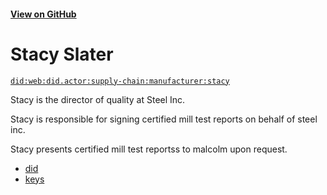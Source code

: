 #### [View on GitHub](https://github.com/w3c-ccg/did.actor/tree/master/supply-chain/manufacturer/stacy/)

# Stacy Slater

[`did:web:did.actor:supply-chain:manufacturer:stacy`](https://did-web.web.app/api/v1/identifiers/did:web:did.actor:supply-chain:manufacturer:stacy)

Stacy is the director of quality at Steel Inc.

Stacy is responsible for signing certified mill test reports on behalf of steel inc.

Stacy presents certified mill test reportss to malcolm upon request.

- [did](./did.json)
- [keys](./keys.json)
